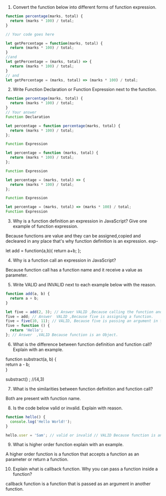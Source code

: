 1. Convert the function below into different forms of function expression.

```js
function percentage(marks, total) {
  return (marks * 100) / total;
}

// Your code goes here

let getPercentage = function(marks, total) {
  return (marks * 100) / total;
}
//and
let getPercentage = (marks, total) => {
  return (marks * 100) / total;
}
// and
let getPercentage = (marks, total) => (marks * 100) / total;

```

2. Write Function Declaration or Function Expression next to the function.

```js
function percentage(marks, total) {
  return (marks * 100) / total;
}
// Your answer
Function Declaration
```

```js
let percentage = function percentage(marks, total) {
  return (marks * 100) / total;
};

Function Expression

```

```js
let percentage = function (marks, total) {
  return (marks * 100) / total;
};

Function Expression
```

```js
let percentage = (marks, total) => {
  return (marks * 100) / total;
};

Function Expression
```

```js
let percentage = (marks, total) => (marks * 100) / total;
Function Expression
```

3. Why is a function definition an expression in JavaScript? Give one example of function expression.

Because functions are value and they can be assigned,copied and decleared in any place that's why function definition is an expression. exp-

let add = function(a,b){
  return a+b;
};

4. Why is a function call an expression in JavaScript?
 
 Because function call has a function name and  it receive a value as parameter.

5. Write VALID and INVALID next to each example below with the reason.

```js
function add(a, b) {
  return a + b;
}

let five = add(2, 3); // Answer VALID ,Because calling the function and passing arguments.
five = add; // Answer  VALID ,Because five is assigning a function.
five = five(10, 11); // VALID, Because five is passing an argument in function five.
five = function () {
  return 'Hello';
}; // Answer  ,VALID Because function is an Object.
```

6. What is the difference between function definition and function call? Explain with an example.
<!-- function definition - is a colletion  of steps like below--> 
function substract(a, b) {       
  return a - b;              
 }        
<!-- function call - receive value as an argument -->
 substract() ; //(4,3) 

7. What is the similarities between function definition and function call?

  Both are present with function name.

8. Is the code below valid or invalid. Explain with reason.

```js
function hello() {
  console.log('Hello World!');
}

hello.user = 'Sam'; // valid or invalid // VALID Because function is an Object.
```

9. What is higher order function explain with an example.

A higher order function is a function that accepts a function as an parameter or return a function.

10. Explain what is callback function. Why you can pass a function inside a function?

callback function is a function that is passed as an argument in  another function.
